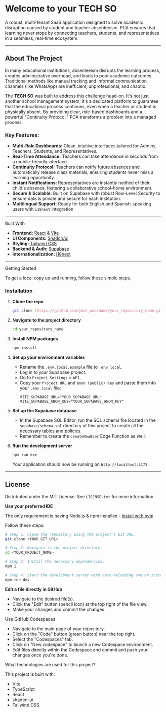 # Welcome to your TECH SO

A robust, multi-tenant SaaS application designed to solve academic disruption caused by student and teacher absenteeism. PCA ensures that learning never stops by connecting teachers, students, and representatives in a seamless, real-time ecosystem.

---

##  About The Project

In many educational institutions, absenteeism disrupts the learning process, creates administrative overhead, and leads to poor academic outcomes. Traditional methods like manual tracking and informal communication channels (like WhatsApp) are inefficient, unprofessional, and chaotic.

The **TECH SO** was built to address this challenge head-on. It's not just another school management system; it's a dedicated platform to guarantee that the educational process continues, even when a teacher or student is physically absent. By providing clear, role-based dashboards and a powerful "Continuity Protocol," PCA transforms a problem into a managed process.

###  Key Features:

* **Multi-Role Dashboards:** Clean, intuitive interfaces tailored for Admins, Teachers, Students, and Representatives.
* **Real-Time Attendance:** Teachers can take attendance in seconds from a mobile-friendly interface.
* **Continuity Protocol:** Teachers can notify future absences and automatically release class materials, ensuring students never miss a learning opportunity.
* **Instant Notifications:** Representatives are instantly notified of their child's absence, fostering a collaborative school-home environment.
* **Secure & Scalable:** Built on Supabase with robust Row-Level Security to ensure data is private and secure for each institution.
* **Multilingual Support:** Ready for both English and Spanish-speaking users with `i18next` integration.

---

 Built With

* **Frontend:** [React](https://reactjs.org/) & [Vite](https://vitejs.dev/)
* **UI Components:** [Shadcn/ui](https://ui.shadcn.com/)
* **Styling:** [Tailwind CSS](https://tailwindcss.com/)
* **Backend & Auth:** [Supabase](https://supabase.io/)
* **Internationalization:** [i18next](https://www.i18next.com/)

---

Getting Started

To get a local copy up and running, follow these simple steps.

### Installation

1.  **Clone the repo**
    ```sh
    git clone [https://github.com/your_username/your_repository_name.git](https://github.com/your_username/your_repository_name.git)
    ```
2.  **Navigate to the project directory**
    ```sh
    cd your_repository_name
    ```
3.  **Install NPM packages**
    ```sh
    npm install
    ```
4.  **Set up your environment variables**
    * Rename the `.env.local.example` file to `.env.local`.
    * Log in to your Supabase project.
    * Go to `Project Settings` > `API`.
    * Copy your `Project URL` and `anon (public) Key` and paste them into your `.env.local` file:
        ```env
        VITE_SUPABASE_URL="YOUR_SUPABASE_URL"
        VITE_SUPABASE_ANON_KEY="YOUR_SUPABASE_ANON_KEY"
        ```

5.  **Set up the Supabase database**
    * In the Supabase SQL Editor, run the SQL schema file located in the `supabase/schema.sql` directory of this project to create all the necessary tables and policies.
    * Remember to create the `createNewUser` Edge Function as well.

6.  **Run the development server**
    ```sh
    npm run dev
    ```
    Your application should now be running on `http://localhost:5173`.

---

##  License

Distributed under the MIT License. See `LICENSE.txt` for more information.

**Use your preferred IDE**

The only requirement is having Node.js & npm installed - [install with nvm](https://github.com/nvm-sh/nvm#installing-and-updating)

Follow these steps:

```sh
# Step 1: Clone the repository using the project's Git URL.
git clone <YOUR_GIT_URL>

# Step 2: Navigate to the project directory.
cd <YOUR_PROJECT_NAME>

# Step 3: Install the necessary dependencies.
npm i

# Step 4: Start the development server with auto-reloading and an instant preview.
npm run dev
```

**Edit a file directly in GitHub**

- Navigate to the desired file(s).
- Click the "Edit" button (pencil icon) at the top right of the file view.
- Make your changes and commit the changes.

Use GitHub Codespaces

- Navigate to the main page of your repository.
- Click on the "Code" button (green button) near the top right.
- Select the "Codespaces" tab.
- Click on "New codespace" to launch a new Codespace environment.
- Edit files directly within the Codespace and commit and push your changes once you're done.

What technologies are used for this project?

This project is built with:

- Vite
- TypeScript
- React
- shadcn-ui
- Tailwind CSS




